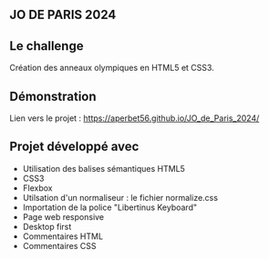 ## JO DE PARIS 2024

## Le challenge

Création des anneaux olympiques en HTML5 et CSS3.

## Démonstration

Lien vers le projet : https://aperbet56.github.io/JO_de_Paris_2024/

## Projet développé avec

- Utilisation des balises sémantiques HTML5
- CSS3
- Flexbox
- Utilsation d'un normaliseur : le fichier normalize.css
- Importation de la police "Libertinus Keyboard"
- Page web responsive
- Desktop first
- Commentaires HTML
- Commentaires CSS
